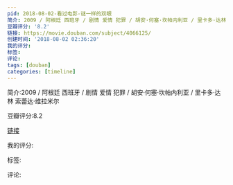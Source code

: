 ```yaml
---
pid: 2018-08-02-看过电影-谜一样的双眼
简介: 2009 / 阿根廷 西班牙 / 剧情 爱情 犯罪 / 胡安·何塞·坎帕内利亚 / 里卡多·达林 索蕾达·维拉米尔
豆瓣评分: '8.2'
链接: https://movie.douban.com/subject/4066125/
创建时间: '2018-08-02 02:36:20'
我的评分:
标签:
评论:
tags: [douban]
categories: [timeline]
---
```

简介:2009 / 阿根廷 西班牙 / 剧情 爱情 犯罪 / 胡安·何塞·坎帕内利亚 / 里卡多·达林 索蕾达·维拉米尔

豆瓣评分:8.2

[链接](https://movie.douban.com/subject/4066125/)

我的评分:

标签:

评论:

